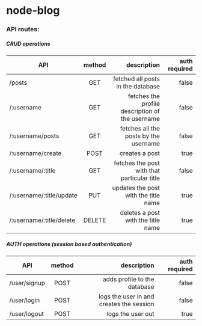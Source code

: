 # node-blog

### API routes:

##### CRUD operations

| API        | method        | description | auth required |
| ---------- |:-------------:| -----:|-------------------:|
| /posts | GET      |   fetched all posts in the database | false |
|  /:username  | GET | fetches the profile description of the username | false |
| /:username/posts   | GET      |   fetches all the posts by the username | false |
| /:username/create | POST      |   creates a post | true |
| /:username/:title | GET     |   fetches the post with that particular title| false |
| /:username/:title/update | PUT      |   updates the post with the title name | true |
| /:username/:title/delete | DELETE      |   deletes a post with the title name | true |


##### AUTH operations (session based authentication)

| API        | method        | description | auth required |
| ---------- |:-------------:| -----:|-------------------:|
|  /user/signup | POST | adds profile to the database | false |
| /user/login   | POST     |  logs the user in and creates the session | false |
| /user/logout | POST      |  logs the user out | true |
